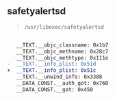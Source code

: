 ## safetyalertsd

> `/usr/libexec/safetyalertsd`

```diff

   __TEXT.__objc_classname: 0x1b7
   __TEXT.__objc_methname: 0x28c7
   __TEXT.__objc_methtype: 0x111e
-  __TEXT.__info_plist: 0x51d
+  __TEXT.__info_plist: 0x51c
   __TEXT.__unwind_info: 0x3388
   __DATA_CONST.__auth_got: 0x760
   __DATA_CONST.__got: 0x450

```
